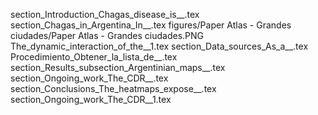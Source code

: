 section_Introduction_Chagas_disease_is__.tex
section_Chagas_in_Argentina_In__.tex
figures/Paper Atlas - Grandes ciudades/Paper Atlas - Grandes ciudades.PNG
The_dynamic_interaction_of_the__1.tex
section_Data_sources_As_a__.tex
Procedimiento_Obtener_la_lista_de__.tex
section_Results_subsection_Argentinian_maps__.tex
section_Ongoing_work_The_CDR__.tex
section_Conclusions_The_heatmaps_expose__.tex
section_Ongoing_work_The_CDR__1.tex